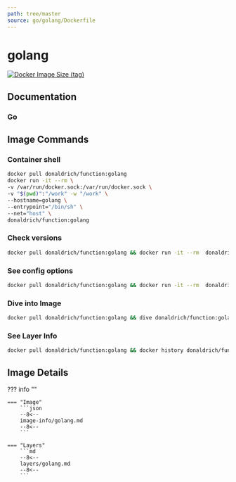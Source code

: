 ```yaml
---
path: tree/master
source: go/golang/Dockerfile
---
```


# golang

[![Docker Image Size (tag)](https://img.shields.io/docker/image-size/donaldrich/function/golang?color=blue&label=donaldrich/function:golang&logo=docker&style=flat-square)](https://hub.docker.com/r/donaldrich/function/golang)

## Documentation

### Go

## Image Commands

### Container shell

```sh
docker pull donaldrich/function:golang
docker run -it --rm \
-v /var/run/docker.sock:/var/run/docker.sock \
-v "$(pwd)":"/work" -w "/work" \
--hostname=golang \
--entrypoint="/bin/sh" \
--net="host" \
donaldrich/function:golang
```

### Check versions

```sh
docker pull donaldrich/function:golang && docker run -it --rm  donaldrich/function:golang validate
```

### See config options

```sh
docker pull donaldrich/function:golang && docker run -it --rm  donaldrich/function:golang help
```

### Dive into Image

```sh
docker pull donaldrich/function:golang && dive donaldrich/function:golang
```

### See Layer Info

```sh
docker pull donaldrich/function:golang && docker history donaldrich/function:golang
```

## Image Details

??? info ""

    === "Image"
        ```json
        --8<--
        image-info/golang.md
        --8<--
        ```

    === "Layers"
        ```md
        --8<--
        layers/golang.md
        --8<--
        ```

